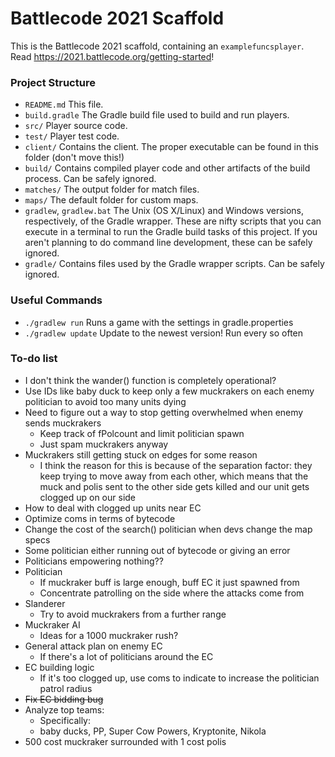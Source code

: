 # Battlecode 2021 Scaffold

This is the Battlecode 2021 scaffold, containing an `examplefuncsplayer`. Read https://2021.battlecode.org/getting-started!

### Project Structure

- `README.md`
    This file.
- `build.gradle`
    The Gradle build file used to build and run players.
- `src/`
    Player source code.
- `test/`
    Player test code.
- `client/`
    Contains the client. The proper executable can be found in this folder (don't move this!)
- `build/`
    Contains compiled player code and other artifacts of the build process. Can be safely ignored.
- `matches/`
    The output folder for match files.
- `maps/`
    The default folder for custom maps.
- `gradlew`, `gradlew.bat`
    The Unix (OS X/Linux) and Windows versions, respectively, of the Gradle wrapper. These are nifty scripts that you can execute in a terminal to run the Gradle build tasks of this project. If you aren't planning to do command line development, these can be safely ignored.
- `gradle/`
    Contains files used by the Gradle wrapper scripts. Can be safely ignored.


### Useful Commands

- `./gradlew run`
    Runs a game with the settings in gradle.properties
- `./gradlew update`
    Update to the newest version! Run every so often


### To-do list

- I don't think the wander() function is completely operational?
- Use IDs like baby duck to keep only a few muckrakers on each enemy politician to avoid too many units dying
- Need to figure out a way to stop getting overwhelmed when enemy sends muckrakers
    - Keep track of fPolcount and limit politician spawn
    - Just spam muckrakers anyway
- Muckrakers still getting stuck on edges for some reason
    - I think the reason for this is because of the separation factor: they keep trying to move away from each other, which means that the muck and polis sent to the other side gets killed and our unit gets clogged up on our side
- How to deal with clogged up units near EC
- Optimize coms in terms of bytecode
- Change the cost of the search() politician when devs change the map specs
- Some politician either running out of bytecode or giving an error
- Politicians empowering nothing??
- Politician
    - If muckraker buff is large enough, buff EC it just spawned from
    - Concentrate patrolling on the side where the attacks come from
- Slanderer
    - Try to avoid muckrakers from a further range
- Muckraker AI
    - Ideas for a 1000 muckraker rush?
- General attack plan on enemy EC
    - If there's a lot of politicians around the EC
- EC building logic
    - If it's too clogged up, use coms to indicate to increase the politician patrol radius
- ~~Fix EC bidding bug~~
- Analyze top teams:
    - Specifically:
    - baby ducks, PP, Super Cow Powers, Kryptonite, Nikola
- 500 cost muckraker surrounded with 1 cost polis
